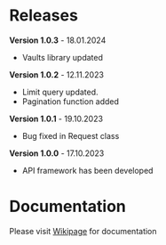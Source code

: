 # Releases

**Version 1.0.3** - 18.01.2024

- Vaults library updated

**Version 1.0.2** - 12.11.2023

- Limit query updated.
- Pagination function added

**Version 1.0.1** - 19.10.2023

- Bug fixed in Request class

**Version 1.0.0** - 17.10.2023

- API framework has been developed

# Documentation

Please visit [Wikipage](https://github.com/arwebcs/packapi/wiki) for documentation
